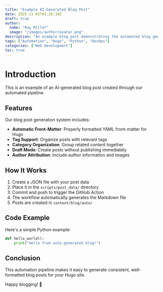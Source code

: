 ```yaml
---
title: "Example AI-Generated Blog Post"
date: 2025-11-01T02:26:34Z
draft: true
author:
  name: "Ray Miller"
  image: "/images/author/avatar.png"
description: "An example blog post demonstrating the automated blog generation pipeline"
tags: ["Automation", "Hugo", "Python", "DevOps"]
categories: ["Web Development"]
toc: true
---
```


# Introduction

This is an example of an AI-generated blog post created through our automated pipeline.

## Features

Our blog post generation system includes:

- **Automatic Front-Matter**: Properly formatted YAML front-matter for Hugo
- **Tag Support**: Organize posts with relevant tags
- **Category Organization**: Group related content together
- **Draft Mode**: Create posts without publishing immediately
- **Author Attribution**: Include author information and images

## How It Works

1. Create a JSON file with your post data
2. Place it in the `scripts/post_data/` directory
3. Commit and push to trigger the GitHub Action
4. The workflow automatically generates the Markdown file
5. Posts are created in `content/blog/auto/`

## Code Example

Here's a simple Python example:

```python
def hello_world():
    print("Hello from auto-generated blog!")
```

## Conclusion

This automation pipeline makes it easy to generate consistent, well-formatted blog posts for your Hugo site.

Happy blogging! 🎉
